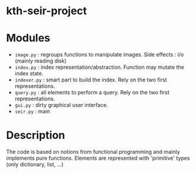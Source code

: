 # kth-seir-project

# Modules

- `image.py` : regroups functions to manipulate images. Side effects : i/o (mainly reading disk)
- `index.py` : index representation/abstraction. Function may mutate the index state. 
- `indexer.py` : smart part to build the index. Rely on the two first representations.
- `query.py` : all elements to perform a query. Rely on the two first representations.
- `gui.py` : dirty graphical user interface.
- `seir.py` : main

# Description

The code is based on notions from functional programming and mainly implements pure functions. Elements are represented
 with 'primitive' types (only dictionary, list, ...)

 
